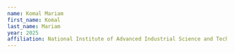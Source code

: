 ```yaml
---
name: Komal Mariam
first_name: Komal
last_name: Mariam
year: 2025
affiliation: National Institute of Advanced Industrial Science and Technology
---
```

